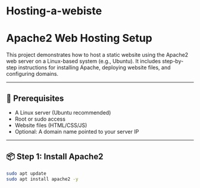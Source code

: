 # Hosting-a-webiste

# Apache2 Web Hosting Setup

This project demonstrates how to host a static website using the Apache2 web server on a Linux-based system (e.g., Ubuntu). It includes step-by-step instructions for installing Apache, deploying website files, and configuring domains.

---

## 🔧 Prerequisites

- A Linux server (Ubuntu recommended)
- Root or sudo access
- Website files (HTML/CSS/JS)
- Optional: A domain name pointed to your server IP

---

## 📦 Step 1: Install Apache2

```bash
sudo apt update
sudo apt install apache2 -y
